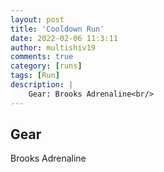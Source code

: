 ```yaml
---
layout: post
title: 'Cooldown Run'
date: 2022-02-06 11:3:11
author: multishiv19
comments: true
category: [runs]
tags: [Run]
description: |
    Gear: Brooks Adrenaline<br/>
---
```


## Gear
Brooks Adrenaline



<div width='100%' class='strava-embed-placeholder' data-embed-type='activity' data-embed-id='6642853647'></div>
<script src='https://strava-embeds.com/embed.js'></script>
